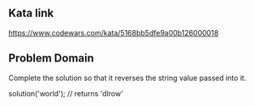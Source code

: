 ## Kata link
https://www.codewars.com/kata/5168bb5dfe9a00b126000018

## Problem Domain
Complete the solution so that it reverses the string value passed into it.

solution('world'); // returns 'dlrow'
